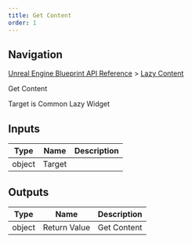 ```yaml
---
title: Get Content
order: 1
---
```

## Navigation

[Unreal Engine Blueprint API Reference](https://dev.epicgames.com/documentation/en-us/unreal-engine/BlueprintAPI) > [Lazy Content](https://dev.epicgames.com/documentation/en-us/unreal-engine/BlueprintAPI/LazyContent)

Get Content

Target is Common Lazy Widget

## Inputs

| Type | Name | Description |
| --- | --- | --- |
| object | Target |  |

## Outputs

| Type | Name | Description |
| --- | --- | --- |
| object | Return Value | Get Content |
